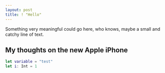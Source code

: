 ```yaml
---
layout: post
title: ! "Hello"
---
```


Something very meaningful could go here, who knows, maybe a small and catchy line of text.

<!--excerpt-->

## My thoughts on the new Apple iPhone

```swift
let variable = "test"
let i: Int = 1
```

